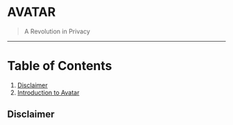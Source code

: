 # AVATAR
> A Revolution in Privacy

----
# Table of Contents
1. [Disclaimer](#disclaimer)
2. [Introduction to Avatar](#introduction)

## Disclaimer <a name="disclaimer"></a>
